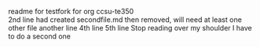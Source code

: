 readme for testfork for org ccsu-te350\
2nd line
had created secondfile.md then removed, will need at least one other file
another line
4th line
5th line
Stop reading over my shoulder
I have to do a second one
